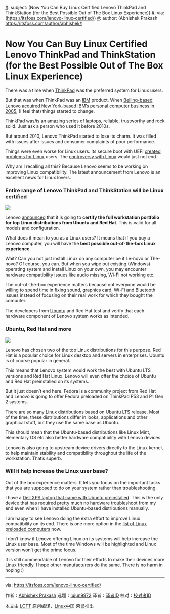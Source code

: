 [#]: collector: (lujun9972)
[#]: translator: (wxy)
[#]: reviewer: ( )
[#]: publisher: ( )
[#]: url: ( )
[#]: subject: (Now You Can Buy Linux Certified Lenovo ThinkPad and ThinkStation (for the Best Possible Out of The Box Linux Experience))
[#]: via: (https://itsfoss.com/lenovo-linux-certified/)
[#]: author: (Abhishek Prakash https://itsfoss.com/author/abhishek/)

Now You Can Buy Linux Certified Lenovo ThinkPad and ThinkStation (for the Best Possible Out of The Box Linux Experience)
======

There was a time when [ThinkPad][1] was the preferred system for Linux users.

But that was when ThinkPad was an [IBM][2] product. When [Beijing-based Lenovo acquired New York-based IBM’s personal computer business in 2005][3], (I feel that) things started to change.

ThinkPad was/is an amazing series of laptops, reliable, trustworthy and rock solid. Just ask a person who used it before 2010s.

But around 2010, Lenovo ThinkPad started to lose its charm. It was filled with issues after issues and consumer complaints of poor performance.

Things were even worse for Linux users. Its secure boot with UEFI [created problems for Linux][4] users. The [controversy with Linux][5] would just not end.

Why am I recalling all this? Because Lenovo seems to be working on improving Linux compatibility. The latest announcement from Lenovo is an excellent news for Linux lovers.

### Entire range of Lenovo ThinkPad and ThinkStation will be Linux certified

![][6]

Lenovo [announced][7] that it is going to **certify the full workstation portfolio for top Linux distributions from Ubuntu and Red Hat**. This is valid for all models and configuration.

What does it mean to you as a Linux users? It means that if you buy a Lenovo computer, you will have the **best possible out-of-the-box Linux experience**.

Wait? Can you not just install Linux on any computer be it Le-novo or The-novo? Of course, you can. But when you wipe out existing (Windows) operating system and install Linux on your own, you may encounter hardware compatibility issues like audio missing, Wi-Fi not working etc.

The out-of-the-box experience matters because not everyone would be willing to spend time in fixing sound, graphics card, Wi-Fi and Bluetooth issues instead of focusing on their real work for which they bought the computer.

The developers from [Ubuntu][8] and Red Hat test and verify that each hardware component of Lenovo system works as intended.

### Ubuntu, Red Hat and more

![][9]

Lenovo has chosen two of the top Linux distributions for this purpose. Red Hat is a popular choice for Linux desktop and servers in enterprises. Ubuntu is of course popular in general.

This means that Lenovo system would work the best with Ubuntu LTS versions and Red Hat Linux. Lenovo will even offer the choice of Ubuntu and Red Hat preinstalled on its systems.

But it just doesn’t end here. Fedora is a community project from Red Hat and Lenovo is going to offer Fedora preloaded on ThinkPad P53 and P1 Gen 2 systems.

There are so many Linux distributions based on Ubuntu LTS release. Most of the time, these distributions differ in looks, applications and other graphical stuff, but they use the same base as Ubuntu.

This should mean that the Ubuntu-based distributions like Linux Mint, elementary OS etc also better hardware compatibility with Lenovo devices.

Lenovo is also going to upstream device drivers directly to the Linux kernel, to help maintain stability and compatibility throughout the life of the workstation. That’s superb.

### Will it help increase the Linux user base?

Out of the box experience matters. It lets you focus on the important tasks that you are supposed to do on your system rather than troubleshooting.

I have a [Dell XPS laptop that came with Ubuntu preinstalled][10]. This is the only device that has required pretty much no hardware troubleshoot from my end even when I have installed Ubuntu-based distributions manually.

I am happy to see Lenovo doing the extra effort to improve Linux compatibility on its end. There is one more option in the [list of Linux preloaded computers][11] now.

I don’t know if Lenovo offering Linux on its systems will help increase the Linux user base. Most of the time Windows will be highlighted and Linux version won’t get the prime focus.

It is still commendable of Lenovo for their efforts to make their devices more Linux friendly. I hope other manufacturers do the same. There is no harm in hoping :)

--------------------------------------------------------------------------------

via: https://itsfoss.com/lenovo-linux-certified/

作者：[Abhishek Prakash][a]
选题：[lujun9972][b]
译者：[译者ID](https://github.com/译者ID)
校对：[校对者ID](https://github.com/校对者ID)

本文由 [LCTT](https://github.com/LCTT/TranslateProject) 原创编译，[Linux中国](https://linux.cn/) 荣誉推出

[a]: https://itsfoss.com/author/abhishek/
[b]: https://github.com/lujun9972
[1]: https://en.wikipedia.org/wiki/ThinkPad
[2]: https://www.ibm.com/
[3]: https://in.pcmag.com/laptops/38093/10-years-later-looking-back-at-the-ibm-lenovo-pc-deal
[4]: https://www.phoronix.com/scan.php?page=news_item&px=mtiyotg
[5]: https://www.engadget.com/2016-09-21-lenovo-pc-linux-trouble.html
[6]: https://i1.wp.com/itsfoss.com/wp-content/uploads/2020/06/lenevo-linux-certified-systems.jpg?ssl=1
[7]: https://news.lenovo.com/pressroom/press-releases/lenovo-brings-linux-certification-to-thinkpad-and-thinkstation-workstation-portfolio-easing-deployment-for-developers-data-scientists/
[8]: https://ubuntu.com/
[9]: https://i1.wp.com/itsfoss.com/wp-content/uploads/2020/06/thinkpad-ubuntu.jpg?resize=800%2C582&ssl=1
[10]: https://itsfoss.com/dell-xps-13-ubuntu-review/
[11]: https://itsfoss.com/get-linux-laptops/
